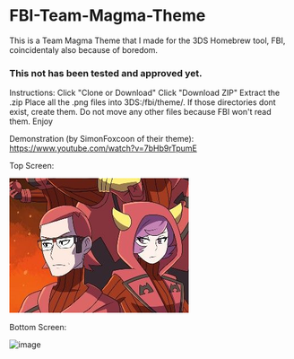 # FBI-Team-Magma-Theme
This is a Team Magma Theme that I made for the 3DS Homebrew tool, FBI, coincidentaly also because of boredom.

### This not has been tested and approved yet.

Instructions: Click "Clone or Download" Click "Download ZIP" Extract the .zip Place all the .png files into 3DS:/fbi/theme/. If those directories dont exist, create them. Do not move any other files because FBI won't read them. Enjoy

Demonstration (by SimonFoxcoon of their theme): https://www.youtube.com/watch?v=7bHb9rTpumE

Top Screen:

![image](https://github.com/GrewdonGaming21/FBI-Custom-Themes/blob/Team-Magma/theme/bottom_screen_bg.png?raw=true)

Bottom Screen:

![image](https://github.com/GrewdonGaming21/FBI-Giratina-Theme/blob/main/theme/bottom_screen_bg.png?raw=true)
